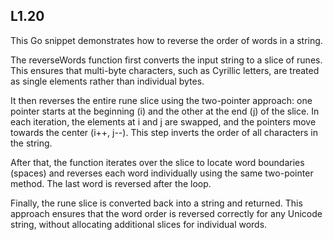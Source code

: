 ## L1.20

This Go snippet demonstrates how to reverse the order of words in a string.

The reverseWords function first converts the input string to a slice of runes. This ensures that multi-byte characters, such as Cyrillic letters, are treated as single elements rather than individual bytes.

It then reverses the entire rune slice using the two-pointer approach: one pointer starts at the beginning (i) and the other at the end (j) of the slice. In each iteration, the elements at i and j are swapped, and the pointers move towards the center (i++, j--). This step inverts the order of all characters in the string.

After that, the function iterates over the slice to locate word boundaries (spaces) and reverses each word individually using the same two-pointer method. The last word is reversed after the loop.

Finally, the rune slice is converted back into a string and returned. This approach ensures that the word order is reversed correctly for any Unicode string, without allocating additional slices for individual words.
